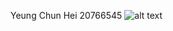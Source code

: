 Yeung Chun Hei 20766545
![alt text](https://github.com/steve-yeung/COMP3111-Lab1-S/blob/main/screenshot.jpg?raw=true)
